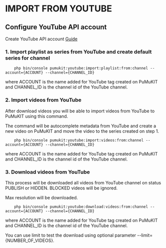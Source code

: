 IMPORT FROM YOUTUBE
===================

## Configure YouTube API account

Create YouTube API account [Guide](AccountsGuide.md)

###  1. Import playlist as series from YouTube and create default series for channel

```
    php bin/console pumukit:youtube:import:playlist:from:channel --account={ACCOUNT} --channel={CHANNEL_ID}
```

where ACCOUNT is the name added for YouTube tag created on PuMuKIT and CHANNEL_ID is the channel id of the YouTube channel.

###  2. Import videos from YouTube

After download videos you will be able to import videos from YouTube to PuMuKIT using this command.

The command will be autocomplete metadata from YouTube and create a new video on PuMuKIT and move the video to the series created on step 1.

```
    php bin/console pumukit:youtube:import:videos:from:channel --account={ACCOUNT} --channel={CHANNEL_ID}
```

where ACCOUNT is the name added for YouTube tag created on PuMuKIT and CHANNEL_ID is the channel id of the YouTube channel.

###  3. Download videos from YouTube

This process will be downloaded all videos from YouTube channel on status PUBLISH or HIDDEN. BLOCKED videos will be ignored.

Max resolution will be downloaded.

```
    php bin/console pumukit:youtube:download:videos:from:channel --account={ACCOUNT} --channel={CHANNEL_ID}
```

where ACCOUNT is the name added for YouTube tag created on PuMuKIT and CHANNEL_ID is the channel id of the YouTube channel.

You can use limit to test the download using optional parameter --limit={NUMBER_OF_VIDEOS}.
